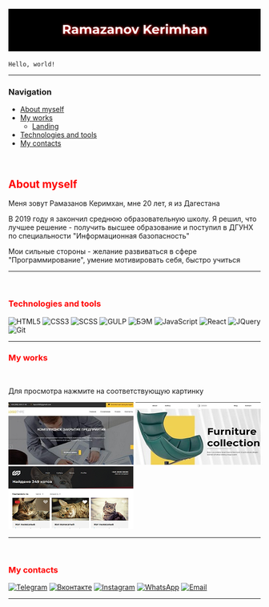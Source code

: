 ![Header](https://github.com/Kerimhan05/Kerimhan05/blob/master/assets/my__logo.png)
```
Hello, world!
```
---
### Navigation
* <a href="#about">About myself</a>
* <a href="#works">My works</a>
    + <a href="#landings">Landing</a>
* <a href="#technologies">Technologies and tools</a>
* <a href="#contacts">My contacts</a>


<a name="about"></a>
<br>
## <span style="color:red">About myself</span>
<p>Меня зовут Рамазанов Керимхан, мне 20 лет, я из Дагестана</p>
<p>В 2019 году я закончил среднюю образовательную школу. Я решил, что лучшее решение - получить высшее образование и поступил в ДГУНХ по специальности "Информационная базопасность"</p>
<span>Мои сильные стороны - желание развиваться в сфере "Программирование", умение мотивировать себя, быстро учиться</span>

___


<a name="technologies"></a>
<br>
### <span style="color:red">Technologies and tools</span>

![HTML5](https://img.shields.io/badge/-HTML5-ffffff?style=for-the-badge&logo=html5)
![CSS3](https://img.shields.io/badge/-CSS3-fff?style=for-the-badge&logo=CSS3&logoColor=0000ff)
![SCSS](https://img.shields.io/badge/-SASS-ffffff?style=for-the-badge&logo=SASS&logoColor=ffc0c)
![GULP](https://img.shields.io/badge/-GULP-ffffff?style=for-the-badge&logo=GULP&logoColor=ff0000)
![БЭМ](https://img.shields.io/badge/-БЭМ-0000ff?style=for-the-badge&logo=&)
![JavaScript](https://img.shields.io/badge/-JavaScript-ffffff?style=for-the-badge&logo=JavaScript&logoColor=ffff00)
![React](https://img.shields.io/badge/-React-ffffff?style=for-the-badge&logo=React&logoColor=0000ff)
![JQuery](https://img.shields.io/badge/-JQuery-ffffff?style=for-the-badge&logo=JQuery&logoColor=0000ff)
![Git](https://img.shields.io/badge/-Github-ffffff?style=for-the-badge&logo=Git&logoColor=ff0000)
___


<a name="works"></a>


### <span style="color:red">My works</span><br>
<a name="landings"></a><br>

<span>Для просмотра нажмите на соответствующую картинку</span>

[![site](https://github.com/Kerimhan05/Kerimhan05/blob/master/assets/site1.jpg)](https://kerimhan05.github.io/.site/)
[![site](https://github.com/Kerimhan05/Kerimhan05/blob/master/assets/site2.jpg)](https://kerimhan05.github.io/site2/)
[![site](https://github.com/Kerimhan05/Kerimhan05/blob/master/assets/maket.png)](https://kerimhan05.github.io/CatShop/)

___



<a name="contacts"></a>
<br>
### <span style="color:red">My contacts</span>

[![Telegram](https://img.shields.io/badge/-Telegram-ffffff?style=for-the-badge&logo=Telegram&logoColor=0000ff)](https://tlgg.ru/ramazanov20)
[![Вконтакте](https://img.shields.io/badge/-Вконтакте-ffffff?style=for-the-badge&logo=Vk&logoColor=0000ff)](https://vk.com/kerimhan05)
[![Instagram](https://img.shields.io/badge/-Инстаграм-ffffff?style=for-the-badge&logo=Instagram)](https://www.instagram.com/ramazanov.kkk/)
[![WhatsApp](https://img.shields.io/badge/-WhatsApp-ffffff?style=for-the-badge&logo=WhatsApp)](https://wa.me/89995339823)
<a href="mailto:ramazanovkerimhan05@gmail.com">![Email](https://img.shields.io/badge/-Gmail-ffffff?style=for-the-badge&logo=gmail)</a>
___
<!-- <a href="tel:+79286722279;">![Телефон](https://img.shields.io/badge/-Телефон-ffffff?style=for-the-badge)</a> -->


